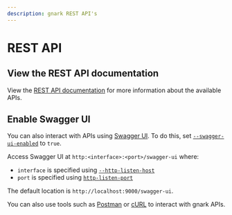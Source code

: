 ```yaml
---
description: gnark REST API's
---
```


# REST API

## View the REST API documentation

View the [REST API documentation] for more information about the available APIs.

## Enable Swagger UI

You can also interact with APIs using [Swagger UI]. To do this, set
[`--swagger-ui-enabled`](CLI/CLI-Syntax.md#swagger-ui-enabled) to `true`.

Access Swagger UI at `http:<interface>:<port>/swagger-ui` where:

* `interface` is specified using [`--http-listen-host`](CLI/CLI-Syntax.md#http-listen-host)
* `port` is specified using [`http-listen-port`](CLI/CLI-Syntax.md#http-listen-port)

The default location is `http://localhost:9000/swagger-ui`.

You can also use tools such as [Postman] or [cURL] to interact with gnark APIs.

<!-- Links -->
[REST API documentation]: https://consensys.github.io/gnark/
[Postman]: https://www.postman.com/
[cURL]: https://curl.haxx.se/
[Swagger UI]: https://swagger.io/tools/swagger-ui/
